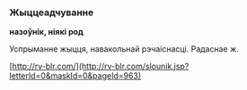 ### Жыццеадчуванне
**назоўнік, ніякі род**

Успрыманне жыцця, навакольнай рэчаіснасці. Радаснае ж.

<a rel="author">[http://rv-blr.com/](http://rv-blr.com/slounik.jsp?letterId=0&maskId=0&pageId=963)</a>

